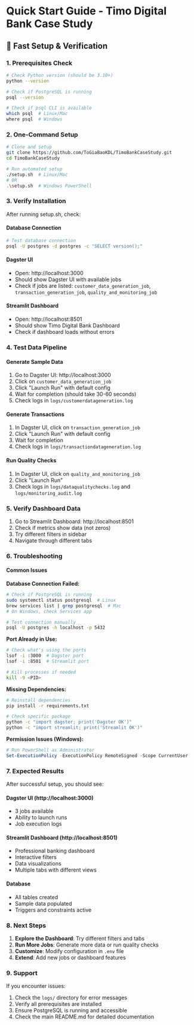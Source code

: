 # Quick Start Guide - Timo Digital Bank Case Study

## 🚀 Fast Setup & Verification

### 1. Prerequisites Check
```bash
# Check Python version (should be 3.10+)
python --version

# Check if PostgreSQL is running
psql --version

# Check if psql CLI is available
which psql  # Linux/Mac
where psql  # Windows
```

### 2. One-Command Setup
```bash
# Clone and setup
git clone https://github.com/ToGiaBaoKDL/TimoBankCaseStudy.git
cd TimoBankCaseStudy

# Run automated setup
./setup.sh  # Linux/Mac
# OR
.\setup.sh  # Windows PowerShell
```

### 3. Verify Installation
After running setup.sh, check:

#### Database Connection
```bash
# Test database connection
psql -U postgres -d postgres -c "SELECT version();"
```

#### Dagster UI
- Open: http://localhost:3000
- Should show Dagster UI with available jobs
- Check if jobs are listed: `customer_data_generation_job`, `transaction_generation_job`, `quality_and_monitoring_job`

#### Streamlit Dashboard
- Open: http://localhost:8501
- Should show Timo Digital Bank Dashboard
- Check if dashboard loads without errors

### 4. Test Data Pipeline

#### Generate Sample Data
1. Go to Dagster UI: http://localhost:3000
2. Click on `customer_data_generation_job`
3. Click "Launch Run" with default config
4. Wait for completion (should take 30-60 seconds)
5. Check logs in `logs/customerdatageneration.log`

#### Generate Transactions
1. In Dagster UI, click on `transaction_generation_job`
2. Click "Launch Run" with default config
3. Wait for completion
4. Check logs in `logs/transactiondatageneration.log`

#### Run Quality Checks
1. In Dagster UI, click on `quality_and_monitoring_job`
2. Click "Launch Run"
3. Check logs in `logs/dataqualitychecks.log` and `logs/monitoring_audit.log`

### 5. Verify Dashboard Data
1. Go to Streamlit Dashboard: http://localhost:8501
2. Check if metrics show data (not zeros)
3. Try different filters in sidebar
4. Navigate through different tabs

### 6. Troubleshooting

#### Common Issues

**Database Connection Failed:**
```bash
# Check if PostgreSQL is running
sudo systemctl status postgresql  # Linux
brew services list | grep postgresql  # Mac
# On Windows, check Services app

# Test connection manually
psql -U postgres -h localhost -p 5432
```

**Port Already in Use:**
```bash
# Check what's using the ports
lsof -i :3000  # Dagster port
lsof -i :8501  # Streamlit port

# Kill processes if needed
kill -9 <PID>
```

**Missing Dependencies:**
```bash
# Reinstall dependencies
pip install -r requirements.txt

# Check specific package
python -c "import dagster; print('Dagster OK')"
python -c "import streamlit; print('Streamlit OK')"
```

**Permission Issues (Windows):**
```powershell
# Run PowerShell as Administrator
Set-ExecutionPolicy -ExecutionPolicy RemoteSigned -Scope CurrentUser
```

### 7. Expected Results

After successful setup, you should see:

#### Dagster UI (http://localhost:3000)
- 3 jobs available
- Ability to launch runs
- Job execution logs

#### Streamlit Dashboard (http://localhost:8501)
- Professional banking dashboard
- Interactive filters
- Data visualizations
- Multiple tabs with different views

#### Database
- All tables created
- Sample data populated
- Triggers and constraints active

### 8. Next Steps

1. **Explore the Dashboard**: Try different filters and tabs
2. **Run More Jobs**: Generate more data or run quality checks
3. **Customize**: Modify configuration in `.env` file
4. **Extend**: Add new jobs or dashboard features

### 9. Support

If you encounter issues:
1. Check the `logs/` directory for error messages
2. Verify all prerequisites are installed
3. Ensure PostgreSQL is running and accessible
4. Check the main README.md for detailed documentation 